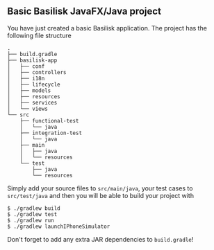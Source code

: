 Basic Basilisk JavaFX/Java project
----------------------------------

You have just created a basic Basilisk application.
The project has the following file structure

    .
    ├── build.gradle
    ├── basilisk-app
    │   ├── conf
    │   ├── controllers
    │   ├── i18n
    │   ├── lifecycle
    │   ├── models
    │   ├── resources
    │   ├── services
    │   └── views
    └── src
        ├── functional-test
        │   └── java
        ├── integration-test
        │   └── java
        ├── main
        │   ├── java
        │   └── resources
        └── test
            ├── java
            └── resources

Simply add your source files to `src/main/java`, your test cases to
`src/test/java` and then you will be able to build your project with

    $ ./gradlew build
    $ ./gradlew test
    $ ./gradlew run
    $ ./gradlew launchIPhoneSimulator

Don't forget to add any extra JAR dependencies to `build.gradle`!

